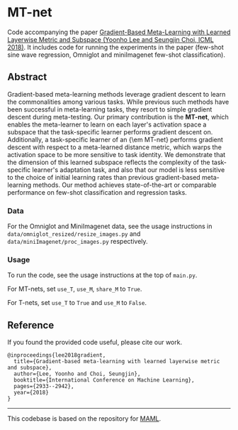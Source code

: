 # MT-net

Code accompanying the paper [Gradient-Based Meta-Learning with Learned Layerwise Metric and Subspace (Yoonho Lee and Seungjin Choi, ICML 2018)](https://arxiv.org/abs/1801.05558).
It includes code for running the experiments in the paper (few-shot sine wave regression, Omniglot and miniImagenet few-shot classification).

## Abstract
Gradient-based meta-learning methods leverage gradient descent to learn the commonalities among various tasks. While previous such methods have been successful in meta-learning tasks, they resort to simple gradient descent during meta-testing. Our primary contribution is the **MT-net**, which enables the meta-learner to learn on each layer's activation space a subspace that the task-specific learner performs gradient descent on. Additionally, a task-specific learner of an {\em MT-net} performs gradient descent with respect to a meta-learned distance metric, which warps the activation space to be more sensitive to task identity. We demonstrate that the dimension of this learned subspace reflects the complexity of the task-specific learner's adaptation task, and also that our model is less sensitive to the choice of initial learning rates than previous gradient-based meta-learning methods. Our method achieves state-of-the-art or comparable performance on few-shot classification and regression tasks.

### Data
For the Omniglot and MiniImagenet data, see the usage instructions in `data/omniglot_resized/resize_images.py` and `data/miniImagenet/proc_images.py` respectively.

### Usage
To run the code, see the usage instructions at the top of `main.py`.

For MT-nets, set `use_T`, `use_M`, `share_M` to `True`.

For T-nets, set `use_T` to `True` and `use_M` to `False`.

## Reference

If you found the provided code useful, please cite our work.

```
@inproceedings{lee2018gradient,
  title={Gradient-based meta-learning with learned layerwise metric and subspace},
  author={Lee, Yoonho and Choi, Seungjin},
  booktitle={International Conference on Machine Learning},
  pages={2933--2942},
  year={2018}
}
```

---

This codebase is based on the repository for [MAML](https://github.com/cbfinn/maml).
